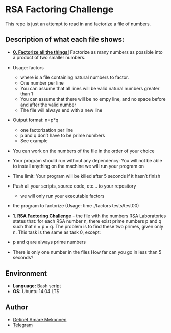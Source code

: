 # RSA Factoring Challenge

This repo is just an attempt to read in and factorize a file of numbers.

## Description of what each file shows:

- [**0. Factorize all the things!**](https://github.com/getinet1221/RSA-Factoring-Challenge/blob/main/factors) 
Factorize as many numbers as possible into a product of two smaller numbers.

- Usage: factors <file>
	- where <file> is a file containing natural numbers to factor.
	- One number per line
	- You can assume that all lines will be valid natural numbers greater than 1
	- You can assume that there will be no empy line, and no space before and after the valid number
	- The file will always end with a new line
- Output format: n=p*q
	- one factorization per line
	- p and q don’t have to be prime numbers
	- See example
- You can work on the numbers of the file in the order of your choice
- Your program should run without any dependency: You will not be able to install anything on the machine we will run your program on
- Time limit: Your program will be killed after 5 seconds if it hasn’t finish
- Push all your scripts, source code, etc… to your repository
	- we will only run your executable factors
- the program to factorize (Usage: time ./factors tests/test00)
- [**1. RSA Factoring Challenge**](https://github.com/getinet1221/RSA-Factoring-Challenge/blob/main/factors) - the file with the numbers
RSA Laboratories states that: for each RSA number n, there exist prime numbers p and q such that
n = p × q. The problem is to find these two primes, given only n.
This task is the same as task 0, except:
- p and q are always prime numbers
- There is only one number in the files
How far can you go in less than 5 seconds?
## Environment
- **Language:** Bash script
- **OS:** Ubuntu 14.04 LTS
## Author
- [Getinet Amare Mekonnen](https://www.github.com/getinet1221)
- [Telegram](t.me/gama2112)
